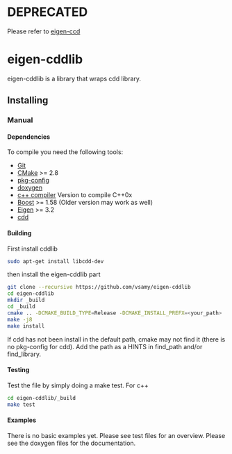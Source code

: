 # DEPRECATED

Please refer to [eigen-ccd](https://github.com/vsamy/eigen-cdd)

# eigen-cddlib

eigen-cddlib is a library that wraps cdd library.

## Installing

### Manual

#### Dependencies

To compile you need the following tools:

 * [Git]()
 * [CMake]() >= 2.8
 * [pkg-config]()
 * [doxygen]()
 * [c++ compiler]() Version to compile C++0x
 * [Boost](http://www.boost.org/doc/libs/1_58_0/more/getting_started/unix-variants.html) >= 1.58 (Older version may work as well)
 * [Eigen](http://eigen.tuxfamily.org/index.php?title=Main_Page) >= 3.2
 * [cdd]()

#### Building
First install cddlib
```sh
sudo apt-get install libcdd-dev
```

then install the eigen-cddlib part

```sh
git clone --recursive https://github.com/vsamy/eigen-cddlib
cd eigen-cddlib
mkdir _build
cd _build
cmake .. -DCMAKE_BUILD_TYPE=Release -DCMAKE_INSTALL_PREFX=<your_path>
make -j8
make install
```

If cdd has not been install in the default path, cmake may not find it (there is no pkg-config for cdd).
Add the path as a HINTS in find_path and/or find_library.

#### Testing

Test the file by simply doing a make test.
For c++
```sh
cd eigen-cddlib/_build
make test
```

#### Examples

There is no basic examples yet. Please see test files for an overview.
Please see the doxygen files for the documentation.